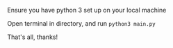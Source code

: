 Ensure you have python 3 set up on your local machine

Open terminal in directory, and run `python3 main.py`

That's all, thanks!
